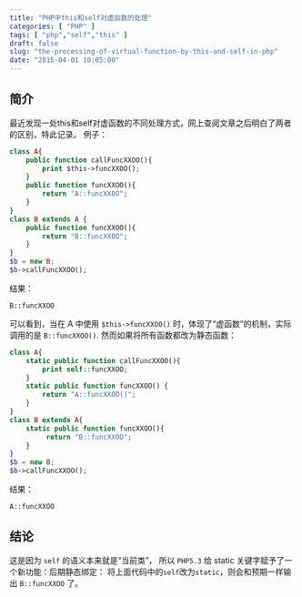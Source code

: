 ```yaml
---
title: "PHP中this和self对虚函数的处理"
categories: [ "PHP" ]
tags: [ "php","self","this" ]
draft: false
slug: "the-processing-of-virtual-function-by-this-and-self-in-php"
date: "2015-04-01 10:05:00"
---
```


## 简介

最近发现一处this和self对虚函数的不同处理方式，网上查阅文章之后明白了两者的区别，特此记录。
例子：
```php
class A{
    public function callFuncXXOO(){
        print $this->funcXXOO();
    }
    public function funcXXOO(){
        return "A::funcXXOO";
    }
}
class B extends A {
    public function funcXXOO(){
        return "B::funcXXOO";
    }
}
$b = new B;
$b->callFuncXXOO();
```


<!--more-->


结果：

```
B::funcXXOO
```
可以看到，当在 A 中使用 `$this->funcXXOO()` 时，体现了“虚函数”的机制，实际调用的是 `B::funcXXOO()`. 
然而如果将所有函数都改为静态函数：
```php
class A{
    static public function callFuncXXOO(){
        print self::funcXXOO;
    }
    static public function funcXXOO() {
        return "A::funcXXOO()";
    }
}
class B extends A{
    static public function funcXXOO(){
         return "B::funcXXOO";
    }
}
$b = new B;
$b->callFuncXXOO();
```
结果：
```
A::funcXXOO
```

## 结论

这是因为 `self` 的语义本来就是“当前类”，
所以 `PHP5.3` 给 static 关键字赋予了一个新功能：后期静态绑定：
将上面代码中的`self`改为`static`，则会和预期一样输出 `B::funcXXOO` 了。